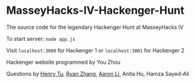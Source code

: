 # MasseyHacks-IV-Hackenger-Hunt

The source code for the legendary Hackenger Hunt at MasseyHacks IV

To start server: `node app.js`

Visit `localhost:3000` for Hackenger 1 or `localhost:3001` for Hackenger 2
  
Hackenger website programmed by You Zhou<br>

Questions by [Henry Tu](https://github.com/henrytwo), [Ryan Zhang](https://github.com/ryanz34), [Aaron Li](https://github.com/AaronLi), Anita Hu, Hamza Sayed-Ali
